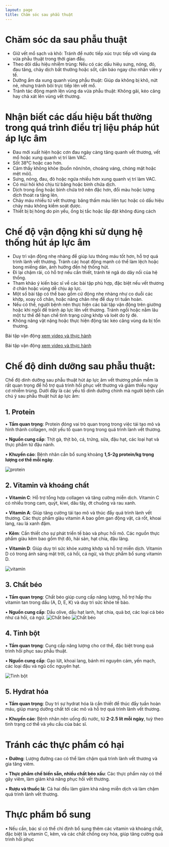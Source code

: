 ```yaml
---
layout: page
title: Chăm sóc sau phẫu thuật
---
```


# Chăm sóc da sau phẫu thuật
- Giữ vết mổ sạch và khô: Tránh để nước tiếp xúc trực tiếp với vùng da vừa phẫu thuật trong thời gian đầu.
- Theo dõi dấu hiệu nhiễm trùng: Nếu có các dấu hiêụ sưng, nóng, đỏ, đau tăng, chảy dịch bất thường hoặc sốt, cần báo ngay cho nhân viên y tế.
- Dưỡng ẩm da xung quanh vùng phẫu thuật: Giúp da không bị khô, nứt nẻ, nhưng tránh bôi trực tiếp lên vết mổ.
- Tránh tác động mạnh lên vùng da vừa phẫu thuật: Không gãi, kéo căng hay chà xát lên vùng vết thương.

# Nhận biết các dấu hiệu bất thường trong quá trình điều trị liệu pháp hút áp lực âm
- Đau mới xuất hiện hoặc cơn đau ngày càng tăng quanh vết thương, vết mổ hoặc xung quanh vị trí làm VAC.
- Sốt 38°C hoặc cao hơn.
- Cảm thấy không khỏe (buồn nôn/nôn, choáng váng, chóng mặt hoặc mệt mỏi).
- Sưng, nóng, đau, đỏ hoặc ngứa nhiều hơn xung quanh vị trí làm VAC.
- Có mùi hôi khó chịu từ băng hoặc bình chứa dịch.
- Dịch trong ống hoặc bình chứa trở nên đặc hơn, đổi màu hoặc lượng dịch thoát ra tăng lên.
- Chảy máu nhiều từ vết thương: băng thấm máu liên tục hoặc có dấu hiệu chảy máu không kiểm soát được.
- Thiết bị bị hỏng do pin yếu, ống bị tắc hoặc lắp đặt không đúng cách

# Chế độ vận động khi sử dụng hệ thống hút áp lực âm
- Duy trì vận động nhẹ nhàng để giúp lưu thông máu tốt hơn, hỗ trợ quá trình lành vết thương. Tránh các hoạt động mạnh có thể làm lệch hoặc bong miếng dán, ảnh hưởng đến hệ thống hút.
- Đi lại chậm rãi, có hỗ trợ nếu cần thiết, tránh té ngã do dây nối của hệ thống.
- Tham khảo ý kiến bác sĩ về các bài tập phù hợp, đặc biệt nếu vết thương ở chân hoặc vùng dễ chịu áp lực. 
- Một số bài tập có thể bao gồm cử động nhẹ nhàng như co duỗi các khớp, xoay cổ chân, hoặc nâng chân nhẹ để duy trì tuần hoàn. 
- Nếu có thể, người bệnh nên thực hiện các bài tập vận động trên giường hoặc khi ngồi để tránh áp lực lên vết thương. Tránh ngồi hoặc nằm lâu một tư thế để hạn chế tình trạng cứng khớp và loét do tỳ đè.
- Không nâng vật nặng hoặc thực hiện động tác kéo căng vùng da bị tổn thương.

Bài tập vận động [xem video và thực hành](https://www.youtube.com/watch?v=TPIXfvZj24I)

Bài tập vận động [xem video và thực hành](https://www.youtube.com/watch?v=AdfCXTtCVTk)

# Chế độ dinh dưỡng sau phẫu thuật: 
Chế độ dinh dưỡng sau phẫu thuật hút áp lực âm vết thương phần mềm là rất quan trọng để hỗ trợ quá trình hồi phục vết thương và giảm thiểu nguy cơ nhiễm trùng. Dưới đây là các yếu tố dinh dưỡng chính mà người bệnh cần chú ý sau phẫu thuật hút áp lực âm:
## 1. Protein
•	**Tầm quan trọng**: Protein đóng vai trò quan trọng trong việc tái tạo mô và hình thành collagen, một yếu tố quan trọng trong quá trình lành vết thương.

•	**Nguồn cung cấp**: Thịt gà, thịt bò, cá, trứng, sữa, đậu hạt, các loại hạt và thực phẩm từ đậu nành.

•	**Khuyến cáo**: Bệnh nhân cần bổ sung khoảng **1,5-2g protein/kg trọng lượng cơ thể mỗi ngày**.

![protein](/assets/img/D.png)
  
## 2. Vitamin và khoáng chất
•	**Vitamin C**: Hỗ trợ tổng hợp collagen và tăng cường miễn dịch. Vitamin C có nhiều trong cam, quýt, kiwi, dâu tây, ớt chuông và rau xanh.

•	**Vitamin A**: Giúp tăng cường tái tạo mô và thúc đẩy quá trình lành vết thương. Các thực phẩm giàu vitamin A bao gồm gan động vật, cà rốt, khoai lang, rau lá xanh đậm.

•	**Kẽm**: Cần thiết cho sự phát triển tế bào và phục hồi mô. Các nguồn thực phẩm giàu kẽm bao gồm thịt đỏ, hải sản, hạt chia, đậu lăng.

•	**Vitamin D**: Giúp duy trì sức khỏe xương khớp và hỗ trợ miễn dịch. Vitamin D có trong ánh sáng mặt trời, cá hồi, cá ngừ, và thực phẩm bổ sung vitamin D.

![vitamin](/assets/img/RQ.png)
 
## 3. Chất béo
•	**Tầm quan trọng**: Chất béo giúp cung cấp năng lượng, hỗ trợ hấp thu vitamin tan trong dầu (A, D, E, K) và duy trì sức khỏe tế bào.

•	**Nguồn cung cấp**: Dầu olive, dầu hạt lanh, hạt chia, quả bơ, các loại cá béo như cá hồi, cá ngừ.
![Chất béo](/assets/img/CB.png)
![Chất béo](/assets/img/CB1.png)

## 4. Tinh bột
•	**Tầm quan trọng**: Cung cấp năng lượng cho cơ thể, đặc biệt trong quá trình hồi phục sau phẫu thuật.

•	**Nguồn cung cấp**: Gạo lứt, khoai lang, bánh mì nguyên cám, yến mạch, các loại đậu và ngũ cốc nguyên hạt.

 ![Tinh bột](/assets/img/TB.png)
  
## 5. Hydrat hóa
•	**Tầm quan trọng**: Duy trì sự hydrat hóa là cần thiết để thúc đẩy tuần hoàn máu, giúp mang dưỡng chất tới các mô và hỗ trợ quá trình lành vết thương.

•	**Khuyến cáo**: Bệnh nhân nên uống đủ nước, từ **2-2.5 lít mỗi ngày**, tuỳ theo tình trạng cơ thể và yêu cầu của bác sĩ.

# Tránh các thực phẩm có hại
•	**Đường**: Lượng đường cao có thể làm chậm quá trình lành vết thương và gia tăng viêm.

•	**Thực phẩm chế biến sẵn, nhiều chất béo xấu**: Các thực phẩm này có thể gây viêm, làm giảm khả năng phục hồi vết thương.

•	**Rượu và thuốc lá**: Cả hai đều làm giảm khả năng miễn dịch và làm chậm quá trình lành vết thương.

# Thực phẩm bổ sung
•	Nếu cần, bác sĩ có thể chỉ định bổ sung thêm các vitamin và khoáng chất, đặc biệt là vitamin C, kẽm, và các chất chống oxy hóa, giúp tăng cường quá trình hồi phục
